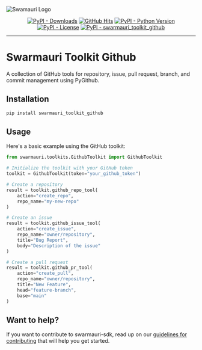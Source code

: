 
![Swamauri Logo](https://res.cloudinary.com/dbjmpekvl/image/upload/v1730099724/Swarmauri-logo-lockup-2048x757_hww01w.png)

<p align="center">
    <a href="https://pypi.org/project/swarmauri_toolkit_github/">
        <img src="https://img.shields.io/pypi/dm/swarmauri_toolkit_github" alt="PyPI - Downloads"/></a>
    <a href="https://github.com/swarmauri/swarmauri-sdk/blob/master/pkgs/community/swarmauri_toolkit_github/README.md">
        <img src="https://hits.seeyoufarm.com/api/count/incr/badge.svg?url=https://github.com/swarmauri/swarmauri-sdk/pkgs/community/swarmauri_toolkit_github/README.md&count_bg=%2379C83D&title_bg=%23555555&icon=&icon_color=%23E7E7E7&title=hits&edge_flat=false" alt="GitHub Hits"/></a>
    <a href="https://pypi.org/project/swarmauri_toolkit_github/">
        <img src="https://img.shields.io/pypi/pyversions/swarmauri_toolkit_github" alt="PyPI - Python Version"/></a>
    <a href="https://pypi.org/project/swarmauri_toolkit_github/">
        <img src="https://img.shields.io/pypi/l/swarmauri_toolkit_github" alt="PyPI - License"/></a>
    <a href="https://pypi.org/project/swarmauri_toolkit_github/">
        <img src="https://img.shields.io/pypi/v/swarmauri_toolkit_github?label=swarmauri_toolkit_github&color=green" alt="PyPI - swarmauri_toolkit_github"/></a>
</p>

---

# Swarmauri Toolkit Github

A collection of GitHub tools for repository, issue, pull request, branch, and commit management using PyGithub.

## Installation

```bash
pip install swarmauri_toolkit_github
```

## Usage

Here's a basic example using the GitHub toolkit:

```python
from swarmauri.toolkits.GithubToolkit import GithubToolkit

# Initialize the toolkit with your GitHub token
toolkit = GithubToolkit(token="your_github_token")

# Create a repository
result = toolkit.github_repo_tool(
    action="create_repo",
    repo_name="my-new-repo"
)

# Create an issue
result = toolkit.github_issue_tool(
    action="create_issue",
    repo_name="owner/repository",
    title="Bug Report",
    body="Description of the issue"
)

# Create a pull request
result = toolkit.github_pr_tool(
    action="create_pull",
    repo_name="owner/repository",
    title="New Feature",
    head="feature-branch",
    base="main"
)
```

## Want to help?

If you want to contribute to swarmauri-sdk, read up on our [guidelines for contributing](https://github.com/swarmauri/swarmauri-sdk/blob/master/contributing.md) that will help you get started.

